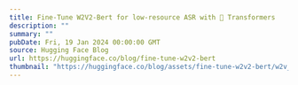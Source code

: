 ```yaml
---
title: Fine-Tune W2V2-Bert for low-resource ASR with 🤗 Transformers
description: ""
summary: ""
pubDate: Fri, 19 Jan 2024 00:00:00 GMT
source: Hugging Face Blog
url: https://huggingface.co/blog/fine-tune-w2v2-bert
thumbnail: "https://huggingface.co/blog/assets/fine-tune-w2v2-bert/w2v_thumbnail.png"
---
```


